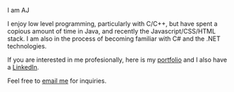 I am AJ

I enjoy low level programming, particularly with C/C++, but have spent a copious amount of time in Java, and recently the Javascript/CSS/HTML stack. I am also in the process of becoming familiar with C# and the .NET technologies.

If you are interested in me profesionally, here is my [portfolio](https://segedi-uw.github.io/) and I also have a [LinkedIn](https://www.linkedin.com/in/anthony-segedi-5a6036142?lipi=urn%3Ali%3Apage%3Ad_flagship3_profile_view_base_contact_details%3BB4JT1nwARLi4o6CYjiD8hQ%3D%3D).

Feel free to [email me](mailto:aj.segedi@gmail.com) for inquiries.

<!---
segedi-UW/segedi-UW is a ✨ special ✨ repository because its `README.md` (this file) appears on your GitHub profile.
You can click the Preview link to take a look at your changes.
--->
